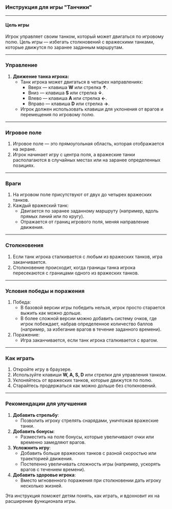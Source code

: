 ### **Инструкция для игры "Танчики"**

---

#### **Цель игры**  
Игрок управляет своим танком, который может двигаться по игровому полю. Цель игры — избегать столкновений с вражескими танками, которые движутся по заранее заданным маршрутам.

---

### **Управление**
1. **Движение танка игрока:**
   - Танк игрока может двигаться в четырех направлениях:
     - Вверх — клавиша **W** или стрелка **↑**.
     - Вниз — клавиша **S** или стрелка **↓**.
     - Влево — клавиша **A** или стрелка **←**.
     - Вправо — клавиша **D** или стрелка **→**.
   - Игрок должен использовать клавиши для уклонения от врагов и перемещения по игровому полю.

---

### **Игровое поле**
1. Игровое поле — это прямоугольная область, которая отображается на экране.
2. Игрок начинает игру с центра поля, а вражеские танки располагаются в случайных местах или на заранее определенных позициях.

---

### **Враги**
1. На игровом поле присутствуют от двух до четырех вражеских танков.
2. Каждый вражеский танк:
   - Двигается по заранее заданному маршруту (например, вдоль прямых линий или по кругу).
   - Отражается от границ игрового поля, меняя направление движения.

---

### **Столкновения**
1. Если танк игрока сталкивается с любым из вражеских танков, игра заканчивается.
2. Столкновение происходит, когда границы танка игрока пересекаются с границами одного из вражеских танков.

---

### **Условия победы и поражения**
1. Победа:
   - В базовой версии игры победить нельзя, игрок просто старается выжить как можно дольше.
   - В более сложной версии можно добавить систему очков, где игрок побеждает, набрав определенное количество баллов (например, за избегание врагов в течение заданного времени).
2. Поражение:
   - Игра заканчивается, если танк игрока сталкивается с врагом.

---

### **Как играть**
1. Откройте игру в браузере.
2. Используйте клавиши **W, A, S, D** или стрелки для управления танком.
3. Уклоняйтесь от вражеских танков, которые движутся по полю.
4. Старайтесь продержаться как можно дольше без столкновений.

---

### **Рекомендации для улучшения**
1. **Добавить стрельбу**:
   - Позволить игроку стрелять снарядами, уничтожая вражеские танки.
2. **Добавить бонусы**:
   - Разместить на поле бонусы, которые увеличивают очки или временно замедляют врагов.
3. **Усложнить игру**:
   - Добавить больше вражеских танков с разной скоростью или траекторией движения.
   - Постепенно увеличивать сложность игры (например, ускорять врагов с течением времени).
4. **Добавить здоровье игрока**:
   - Вместо мгновенного поражения при столкновении дать игроку несколько жизней. 

Эта инструкция поможет детям понять, как играть, и вдохновит их на расширение функционала игры.
